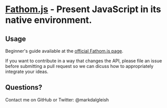 [Fathom.js](http://markdalgleish.com/projects/fathom) - Present JavaScript in its native environment.
=====================================================================================================

Usage
-----

Beginner's guide available at the [official Fathom.js page](http://markdalgleish.com/projects/fathom).

If you want to contribute in a way that changes the API, please file an issue before submitting a pull request so we can dicuss how to appropriately integrate your ideas.

Questions?
----------

Contact me on GitHub or Twitter: @markdalgleish